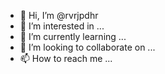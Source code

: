 - 👋 Hi, I’m @rvrjpdhr
- 👀 I’m interested in ...
- 🌱 I’m currently learning ...
- 💞️ I’m looking to collaborate on ...
- 📫 How to reach me ...

<!---
rvrjpdhr/rvrjpdhr is a ✨ special ✨ repository because its `README.md` (this file) appears on your GitHub profile.
You can click the Preview link to take a look at your changes.
--->
